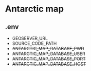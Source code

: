# Antarctic map

## .env

* GEOSERVER_URL
* SOURCE_CODE_PATH
* ~~ANTARCTIC_MAP_DATABASE_PWD~~
* ~~ANTARCTIC_MAP_DATABASE_USER~~
* ~~ANTARCTIC_MAP_DATABASE_PORT~~
* ~~ANTARCTIC_MAP_DATABASE_HOST~~